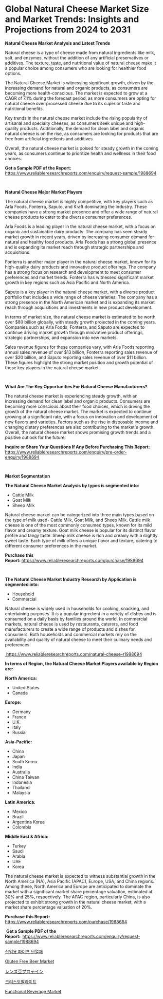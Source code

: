 <p><h1>Global Natural Cheese Market Size and Market Trends: Insights and Projections from 2024 to 2031</h1></p><p><strong>Natural Cheese Market Analysis and Latest Trends</strong></p>
<p><p>Natural cheese is a type of cheese made from natural ingredients like milk, salt, and enzymes, without the addition of any artificial preservatives or additives. The texture, taste, and nutritional value of natural cheese make it a popular choice among consumers who are looking for healthier food options.</p><p>The Natural Cheese Market is witnessing significant growth, driven by the increasing demand for natural and organic products, as consumers are becoming more health-conscious. The market is expected to grow at a CAGR of 7.1% during the forecast period, as more consumers are opting for natural cheese over processed cheese due to its superior taste and nutritional benefits.</p><p>Key trends in the natural cheese market include the rising popularity of artisanal and specialty cheeses, as consumers seek unique and high-quality products. Additionally, the demand for clean label and organic natural cheese is on the rise, as consumers are looking for products that are free from artificial ingredients and additives.</p><p>Overall, the natural cheese market is poised for steady growth in the coming years, as consumers continue to prioritize health and wellness in their food choices.</p></p>
<p><strong>Get a Sample PDF of the Report:&nbsp;</strong> <a href="https://www.reliableresearchreports.com/enquiry/request-sample/1988694">https://www.reliableresearchreports.com/enquiry/request-sample/1988694</a></p>
<p>&nbsp;</p>
<p><strong>Natural Cheese Major Market Players</strong></p>
<p><p>The natural cheese market is highly competitive, with key players such as Arla Foods, Fonterra, Saputo, and Kraft dominating the industry. These companies have a strong market presence and offer a wide range of natural cheese products to cater to the diverse consumer preferences.</p><p>Arla Foods is a leading player in the natural cheese market, with a focus on organic and sustainable dairy products. The company has seen steady market growth in recent years, driven by increasing consumer demand for natural and healthy food products. Arla Foods has a strong global presence and is expanding its market reach through strategic partnerships and acquisitions.</p><p>Fonterra is another major player in the natural cheese market, known for its high-quality dairy products and innovative product offerings. The company has a strong focus on research and development to meet consumer preferences and market trends. Fonterra has witnessed significant market growth in key regions such as Asia Pacific and North America.</p><p>Saputo is a key player in the natural cheese market, with a diverse product portfolio that includes a wide range of cheese varieties. The company has a strong presence in the North American market and is expanding its market reach through acquisitions and investments in new product development.</p><p>In terms of market size, the natural cheese market is estimated to be worth over $80 billion globally, with steady growth projected in the coming years. Companies such as Arla Foods, Fonterra, and Saputo are expected to continue driving market growth through innovative product offerings, strategic partnerships, and expansion into new markets.</p><p>Sales revenue figures for these companies vary, with Arla Foods reporting annual sales revenue of over $13 billion, Fonterra reporting sales revenue of over $20 billion, and Saputo reporting sales revenue of over $11 billion. These figures highlight the strong market position and growth potential of these key players in the natural cheese market.</p></p>
<p>&nbsp;</p>
<p><strong>What Are The Key Opportunities For Natural Cheese Manufacturers?</strong></p>
<p><p>The natural cheese market is experiencing steady growth, with an increasing demand for clean label and organic products. Consumers are becoming more conscious about their food choices, which is driving the growth of the natural cheese market. The market is expected to continue growing at a significant rate, with a focus on innovation and development of new flavors and varieties. Factors such as the rise in disposable income and changing dietary preferences are also contributing to the market's growth. Overall, the natural cheese market shows promising growth trends and a positive outlook for the future.</p></p>
<p><strong>Inquire or Share Your Questions If Any Before Purchasing This Report:</strong> <a href="https://www.reliableresearchreports.com/enquiry/pre-order-enquiry/1988694">https://www.reliableresearchreports.com/enquiry/pre-order-enquiry/1988694</a></p>
<p>&nbsp;</p>
<p><strong>Market Segmentation</strong></p>
<p><strong>The Natural Cheese Market Analysis by types is segmented into:</strong></p>
<p><ul><li>Cattle Milk</li><li>Goat Milk</li><li>Sheep Milk</li></ul></p>
<p><p>Natural cheese market can be categorized into three main types based on the type of milk used- Cattle Milk, Goat Milk, and Sheep Milk. Cattle milk cheese is one of the most commonly consumed types, known for its mild flavor and creamy texture. Goat milk cheese is popular for its distinct flavor profile and tangy taste. Sheep milk cheese is rich and creamy with a slightly sweet taste. Each type of milk offers a unique flavor and texture, catering to different consumer preferences in the market.</p></p>
<p><strong>Purchase this Report:&nbsp;</strong><a href="https://www.reliableresearchreports.com/purchase/1988694">https://www.reliableresearchreports.com/purchase/1988694</a></p>
<p>&nbsp;</p>
<p><strong>The Natural Cheese Market Industry Research by Application is segmented into:</strong></p>
<p><ul><li>Household</li><li>Commercial</li></ul></p>
<p><p>Natural cheese is widely used in households for cooking, snacking, and entertaining purposes. It is a popular ingredient in a variety of dishes and is consumed on a daily basis by families around the world. In commercial markets, natural cheese is used by restaurants, caterers, and food manufacturers to create a wide range of products and dishes for consumers. Both households and commercial markets rely on the availability and quality of natural cheese to meet their culinary needs and preferences.</p></p>
<p><a href="https://www.reliableresearchreports.com/natural-cheese-r1988694">&nbsp;https://www.reliableresearchreports.com/natural-cheese-r1988694</a></p>
<p><strong>In terms of Region, the Natural Cheese Market Players available by Region are:</strong></p>
<p>
    <p> <strong> North America: </strong>
        <ul>
            <li>United States</li>
            <li>Canada</li>
        </ul>
        </p> 
    <p> <strong> Europe: </strong>
        <ul>
            <li>Germany</li>
            <li>France</li>
            <li>U.K.</li>
            <li>Italy</li>
            <li>Russia</li>
        </ul>
        </p> 
    <p> <strong> Asia-Pacific: </strong>
        <ul>
            <li>China</li>
            <li>Japan</li>
            <li>South Korea</li>
            <li>India</li>
            <li>Australia</li>
            <li>China Taiwan</li>
            <li>Indonesia</li>
            <li>Thailand</li>
            <li>Malaysia</li>
        </ul>
        </p> 
    <p> <strong> Latin America: </strong>
        <ul>
            <li>Mexico</li>
            <li>Brazil</li>
            <li>Argentina Korea</li>
            <li>Colombia</li>
        </ul>
        </p> 
    <p> <strong> Middle East & Africa: </strong>
        <ul>
            <li>Turkey</li>
            <li>Saudi</li>
            <li>Arabia</li>
            <li>UAE</li>
            <li>Korea</li>
        </ul>
    </p>
    </p>
<p><p>The natural cheese market is expected to witness substantial growth in the North America (NA), Asia Pacific (APAC), Europe, USA, and China regions. Among these, North America and Europe are anticipated to dominate the market with a significant market share percentage valuation, estimated at 30% and 25%, respectively. The APAC region, particularly China, is also projected to exhibit strong growth in the natural cheese market, with a market share percentage valuation of 20%.</p></p>
<p><strong>Purchase this Report: </strong><a href="https://www.reliableresearchreports.com/purchase/1988694">https://www.reliableresearchreports.com/purchase/1988694</a></p>
<p>&nbsp;<strong>Get a Sample PDF of the Report:&nbsp;&nbsp;</strong><a href="https://www.reliableresearchreports.com/enquiry/request-sample/1988694">https://www.reliableresearchreports.com/enquiry/request-sample/1988694</a></p>
<p><strong></strong></p>
<p><p><a href="https://github.com/oajzkywllm460/Market-Research-Report-List-1/blob/main/678939817035.md">산업용 파이프 단열재</a></p><p><a href="https://github.com/johnbach50/Market-Research-Report-List-2/blob/main/gluten-free-beer-market.md">Gluten Free Beer Market</a></p><p><a href="https://github.com/ReyesKohler20231/Market-Research-Report-List-1/blob/main/459713918484.md">レンズ豆プロテイン</a></p><p><a href="https://github.com/darrellockm3ytan895656/Market-Research-Report-List-1/blob/main/184867817034.md">크리스토발라이트</a></p><p><a href="https://github.com/lylyparadise/Market-Research-Report-List-2/blob/main/functional-beverage-market.md">Functional Beverage Market</a></p></p>
